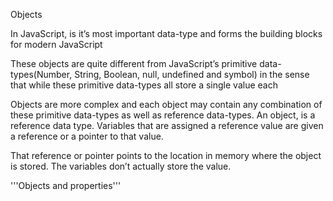Objects 

In JavaScript, is it’s most important data-type and forms the building blocks for modern JavaScript

These objects are quite different from JavaScript’s primitive data-types(Number, String, Boolean, null, undefined and symbol) in the sense that while these primitive data-types all store a single value each

Objects are more complex and each object may contain any combination of these primitive data-types as well as reference data-types.
An object, is a reference data type. Variables that are assigned a reference value are given a reference or a pointer to that value.

That reference or pointer points to the location in memory where the object is stored. The variables don’t actually store the value.

'''Objects and properties'''

